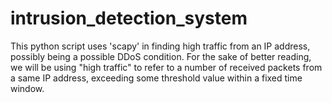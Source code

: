 # intrusion_detection_system
This python script uses 'scapy' in finding high traffic from an IP address, possibly being a possible DDoS condition. For the sake of better reading, we will be using "high traffic" to refer to a number of received packets from a same IP address, exceeding some threshold value within a fixed time window.
